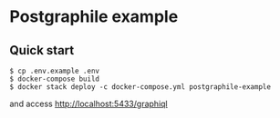 # Postgraphile example

## Quick start

```shell
$ cp .env.example .env
$ docker-compose build
$ docker stack deploy -c docker-compose.yml postgraphile-example
```

and access [http://localhost:5433/graphiql](http://localhost:5433/graphiql)
